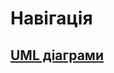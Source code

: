 # Навігація
## [UML діаграми](https://github.com/vladyslav-proga/socialNet/tree/Danil-Dynikov-IP-95/documentation/UML)
